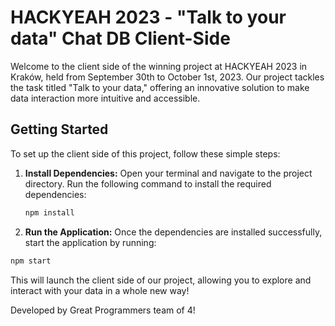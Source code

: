 # HACKYEAH 2023 - "Talk to your data" Chat DB Client-Side

Welcome to the client side of the winning project at HACKYEAH 2023 in Kraków, held from September 30th to October 1st, 2023. Our project tackles the task titled "Talk to your data," offering an innovative solution to make data interaction more intuitive and accessible.

## Getting Started

To set up the client side of this project, follow these simple steps:

1. **Install Dependencies:** Open your terminal and navigate to the project directory. Run the following command to install the required dependencies:

   ```bash
   npm install
2. **Run the Application:** Once the dependencies are installed successfully, start the application by running:

  ```bash
  npm start
  ```

This will launch the client side of our project, allowing you to explore and interact with your data in a whole new way!

Developed by Great Programmers team of 4!
